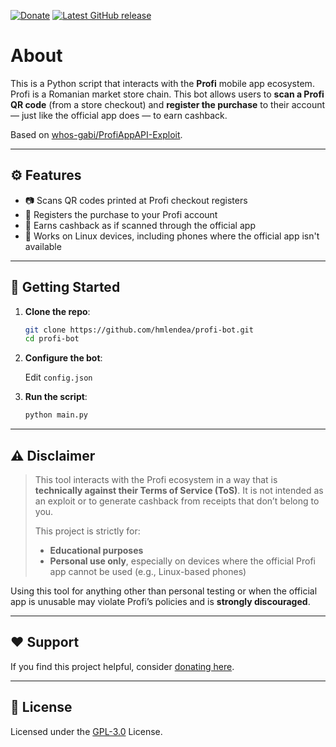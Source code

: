 [![Donate](https://img.shields.io/badge/-%E2%99%A5%20Donate-%23ff69b4)](https://hmlendea.go.ro/fund.html) [![Latest GitHub release](https://img.shields.io/github/v/release/hmlendea/profi-bot)](https://github.com/hmlendea/profi-bot/releases/latest)

# About

This is a Python script that interacts with the **Profi** mobile app ecosystem. Profi is a Romanian market store chain. This bot allows users to **scan a Profi QR code** (from a store checkout) and **register the purchase** to their account — just like the official app does — to earn cashback.

Based on [whos-gabi/ProfiAppAPI-Exploit](https://github.com/whos-gabi/ProfiAppAPI-Exploit).

---

## ⚙️ Features

- 📷 Scans QR codes printed at Profi checkout registers
- 🔐 Registers the purchase to your Profi account
- 💸 Earns cashback as if scanned through the official app
- 🐧 Works on Linux devices, including phones where the official app isn't available

---

## 🚀 Getting Started

1. **Clone the repo**:
   ```bash
   git clone https://github.com/hmlendea/profi-bot.git
   cd profi-bot
   ```

2. **Configure the bot**:

   Edit `config.json`

3. **Run the script**:
   ```bash
   python main.py
   ```

---

## ⚠️ Disclaimer

> This tool interacts with the Profi ecosystem in a way that is **technically against their Terms of Service (ToS)**. It is not intended as an exploit or to generate cashback from receipts that don’t belong to you.
>
> This project is strictly for:
> - **Educational purposes**
> - **Personal use only**, especially on devices where the official Profi app cannot be used (e.g., Linux-based phones)

Using this tool for anything other than personal testing or when the official app is unusable may violate Profi’s policies and is **strongly discouraged**.

---

## ❤️ Support

If you find this project helpful, consider [donating here](https://hmlendea.go.ro/fund.html).

---

## 📄 License

Licensed under the [GPL-3.0](./LICENSE) License.
